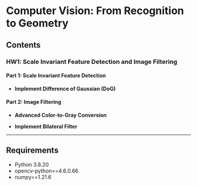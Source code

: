 # Computer Vision: From Recognition to Geometry

## Contents

### HW1: Scale Invariant Feature Detection and Image Filtering

  #### Part 1: Scale Invariant Feature Detection
  - **Implement Difference of Gaussian (DoG)**  

  #### Part 2: Image Filtering
  - **Advanced Color-to-Gray Conversion**  
    
  - **Implement Bilateral Filter**  

---

## Requirements
- Python 3.8.20
- opencv-python==4.6.0.66
- numpy==1.21.6